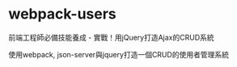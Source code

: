 # webpack-users
前端工程師必備技能養成 - 實戰！用jQuery打造Ajax的CRUD系統

使用webpack, json-server與jquery打造一個CRUD的使用者管理系統
